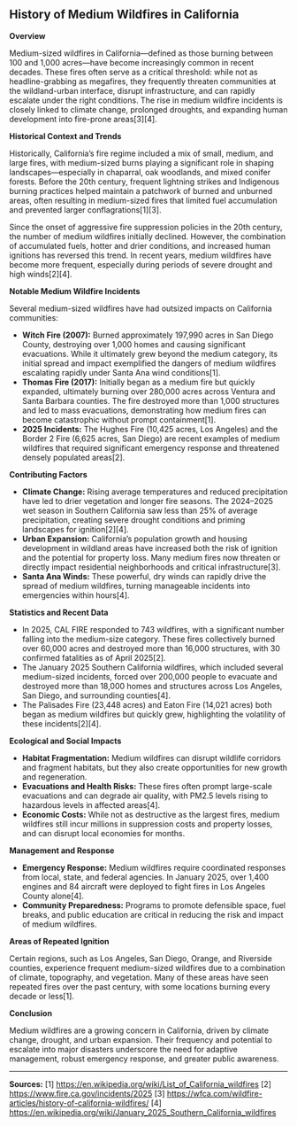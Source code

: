 ## History of Medium Wildfires in California

**Overview**

Medium-sized wildfires in California—defined as those burning between 100 and 1,000 acres—have become increasingly common in recent decades. These fires often serve as a critical threshold: while not as headline-grabbing as megafires, they frequently threaten communities at the wildland-urban interface, disrupt infrastructure, and can rapidly escalate under the right conditions. The rise in medium wildfire incidents is closely linked to climate change, prolonged droughts, and expanding human development into fire-prone areas[3][4].

**Historical Context and Trends**

Historically, California’s fire regime included a mix of small, medium, and large fires, with medium-sized burns playing a significant role in shaping landscapes—especially in chaparral, oak woodlands, and mixed conifer forests. Before the 20th century, frequent lightning strikes and Indigenous burning practices helped maintain a patchwork of burned and unburned areas, often resulting in medium-sized fires that limited fuel accumulation and prevented larger conflagrations[1][3].

Since the onset of aggressive fire suppression policies in the 20th century, the number of medium wildfires initially declined. However, the combination of accumulated fuels, hotter and drier conditions, and increased human ignitions has reversed this trend. In recent years, medium wildfires have become more frequent, especially during periods of severe drought and high winds[2][4].

**Notable Medium Wildfire Incidents**

Several medium-sized wildfires have had outsized impacts on California communities:

- **Witch Fire (2007):** Burned approximately 197,990 acres in San Diego County, destroying over 1,000 homes and causing significant evacuations. While it ultimately grew beyond the medium category, its initial spread and impact exemplified the dangers of medium wildfires escalating rapidly under Santa Ana wind conditions[1].
- **Thomas Fire (2017):** Initially began as a medium fire but quickly expanded, ultimately burning over 280,000 acres across Ventura and Santa Barbara counties. The fire destroyed more than 1,000 structures and led to mass evacuations, demonstrating how medium fires can become catastrophic without prompt containment[1].
- **2025 Incidents:** The Hughes Fire (10,425 acres, Los Angeles) and the Border 2 Fire (6,625 acres, San Diego) are recent examples of medium wildfires that required significant emergency response and threatened densely populated areas[2].

**Contributing Factors**

- **Climate Change:** Rising average temperatures and reduced precipitation have led to drier vegetation and longer fire seasons. The 2024–2025 wet season in Southern California saw less than 25% of average precipitation, creating severe drought conditions and priming landscapes for ignition[2][4].
- **Urban Expansion:** California’s population growth and housing development in wildland areas have increased both the risk of ignition and the potential for property loss. Many medium fires now threaten or directly impact residential neighborhoods and critical infrastructure[3].
- **Santa Ana Winds:** These powerful, dry winds can rapidly drive the spread of medium wildfires, turning manageable incidents into emergencies within hours[4].

**Statistics and Recent Data**

- In 2025, CAL FIRE responded to 743 wildfires, with a significant number falling into the medium-size category. These fires collectively burned over 60,000 acres and destroyed more than 16,000 structures, with 30 confirmed fatalities as of April 2025[2].
- The January 2025 Southern California wildfires, which included several medium-sized incidents, forced over 200,000 people to evacuate and destroyed more than 18,000 homes and structures across Los Angeles, San Diego, and surrounding counties[4].
- The Palisades Fire (23,448 acres) and Eaton Fire (14,021 acres) both began as medium wildfires but quickly grew, highlighting the volatility of these incidents[2][4].

**Ecological and Social Impacts**

- **Habitat Fragmentation:** Medium wildfires can disrupt wildlife corridors and fragment habitats, but they also create opportunities for new growth and regeneration.
- **Evacuations and Health Risks:** These fires often prompt large-scale evacuations and can degrade air quality, with PM2.5 levels rising to hazardous levels in affected areas[4].
- **Economic Costs:** While not as destructive as the largest fires, medium wildfires still incur millions in suppression costs and property losses, and can disrupt local economies for months.

**Management and Response**

- **Emergency Response:** Medium wildfires require coordinated responses from local, state, and federal agencies. In January 2025, over 1,400 engines and 84 aircraft were deployed to fight fires in Los Angeles County alone[4].
- **Community Preparedness:** Programs to promote defensible space, fuel breaks, and public education are critical in reducing the risk and impact of medium wildfires.

**Areas of Repeated Ignition**

Certain regions, such as Los Angeles, San Diego, Orange, and Riverside counties, experience frequent medium-sized wildfires due to a combination of climate, topography, and vegetation. Many of these areas have seen repeated fires over the past century, with some locations burning every decade or less[1].

**Conclusion**

Medium wildfires are a growing concern in California, driven by climate change, drought, and urban expansion. Their frequency and potential to escalate into major disasters underscore the need for adaptive management, robust emergency response, and greater public awareness.

---

**Sources:**
[1] https://en.wikipedia.org/wiki/List_of_California_wildfires
[2] https://www.fire.ca.gov/incidents/2025
[3] https://wfca.com/wildfire-articles/history-of-california-wildfires/
[4] https://en.wikipedia.org/wiki/January_2025_Southern_California_wildfires
